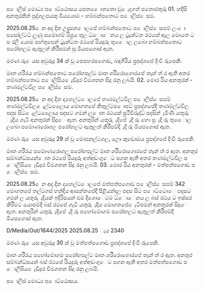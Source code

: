 ප ොලිස් මොධ්‍ය ප ොට්ඨොසය පෙත ෙොතතො වූ ෙැදගත් පතොරතුරු 01. හදිසි අනතුරකින් පුද්ගලපයකු මියයොම - හම්බන්පතොට ප ොලිස් ෙසම.

2025.08.25 ෙන අද දින උදෑසන ොලපේ හම්බන්පතොට ප ොලිස් ෙසපම් ලං ො පසෝල්ටට් ලුණු සමොගම් රිශ්‍රය තුල ධ්‍ොෙනය ල ට්‍රැක්ටත රථයක් ඇල මොයත ට ප රලී යොම පහ්තුපෙන් ට්‍රැක්ටත රථපේ රියදුරු තුෙොල ලබො හම්බන්පතොට පරෝහලට ඇතුලත් කිරීපමන් සු මියපගොස් ඇත.

මරණ රු ෙයස අවුරුදු 34 ක් වූ පෙපහරපගොඩ, බඳගිරිය ප්‍රපද්ශපේ දිංචි රුපෙකි.

මෘත ශරීරය හම්බන්පතොට පරෝහපල්ට මෘත ශරීරොගොරපේ තැන් ත් ර ඇති අතර හම්බන්පතොට ප ොලිසිය ෙැඩිදුර විමශතන සිදු රනු ලබයි. 02. මොර රිය අනතුරක් - තණමල්ටවිල ප ොලිස් ෙසම.

2025.08.25 ෙන අද දින දහෙල්ට ොලපේ තණමල්ටවිල ප ොලිස් ෙසපම් තණමල්ටවිල ෙැල්ටලෙොය මොගතපේ කිතුල්ටප ොපට් ප්‍රපද්ශපේදී තණමල්ටවිල පදස සිට ෙැල්ටලෙොය පදසට ගමන් ල ොත රථයක් ප්‍රථිවිරුද්ධ්‍ පදසින් ැමිණි යතුරු ැදිය ගැටී අනතුරක් සිදුෙ ඇත. අනතුරින් යතුරු ැදිපේ ැදි රු හො සු ැදි රු තුෙොල ලබො පමොණරොගල පරෝහලට ඇතුලත් කිරීපම්දි ැදි රු මියපගොස් ඇත.

මරණ රු ෙයස අවුරුදු 29 ක් වූ මොපනල්ටගල, ඌෙ කුඩොඔය ප්‍රපද්ශපේ දිංචි රුපෙකි.

මෘත ශරීරය පමොණරොගල පරෝහපල්ට මෘත ශරීරොගොරපේ තැන් ත් ර ඇත. අනතුර සම්බන්ධ්‍පයන් ොත රථපේ රියදුරු අත්අඩංගුෙට පගන ඇති අතර තණමල්ටවිල ප ොලිසිය ෙැඩිදුර විමශතන සිදු රනු ලබයි. 03. මොර රිය අනතුරක් - මත්පත්පගොඩ ප ොලිස් ෙසම.

2025.08.25 ෙන අද දින දහෙල්ට ොලපේ මත්පත්පගොඩ ප ොලිස් ෙසපම් 342 මොගතපේ තල්ටගස් හන්දිය ආසන්නපේදී පිළියන්දල පදස සිට ප ොට්ටොෙ පදසට ගමන් ල යතුරු ැදියක් ඉදිරිපයන් එම දිශොෙටම ධ්‍ොෙනය ල බස් රථය ට ඉස්සර කිරීමට යොපම්දී බස් රථපේ ගැටී යතුරු ැදිය මොගතපේ ෙැටීපමන් අනතුරක් සිදුෙ ඇත. අනතුරින් යතුරු ැදිපේ ැදි රු පහෝමොගම පරෝහලට ඇතුලත් කිරීපම්දී මියපගොස් ඇත.

D/Media/Out/1644/2025 2025.08.25 ැය 2340

මරණ රු ෙයස අවුරුදු 30 ක් වූ මත්පත්පගොඩ ප්‍රපද්ශපේ දිංචි රුපෙකි.

මෘත ශරීරය පහෝමොගම පරෝහපල්ට මෘත ශරීරොගොරපේ තැන් ත් ර ඇත. අනතුර සම්බන්ධ්‍පයන් බස් රථපේ රියදුරු අත්අඩංගුෙට පගන ඇති අතර මත්පත්පගොඩ ප ොලිසිය ෙැඩිදුර විමශතන සිදු රනු ලබයි.

ප ොලිස් මොධ්‍ය ප ොට්ඨොසය.